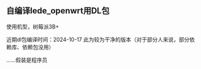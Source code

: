 ## 自编译lede_openwrt用DL包
使用机型，树莓派3B+ </br>

近期dl包编译时间：2024-10-17
此为较为干净的版本（对于部分人来说，部分依赖库、依赖包没用）


……假装是程序员

